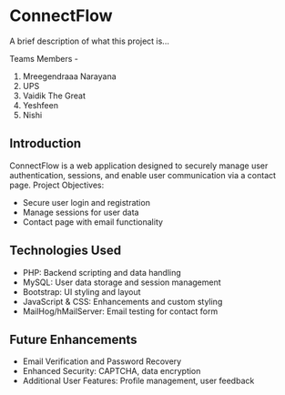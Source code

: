 
# ConnectFlow

A brief description of what this project is...

Teams Members -
1. Mreegendraaa Narayana
2. UPS
3. Vaidik The Great
4. Yeshfeen
5. Nishi

## Introduction
ConnectFlow is a web application designed to securely manage user authentication, sessions, and enable user communication via a contact page.
Project Objectives:
- Secure user login and registration
- Manage sessions for user data
- Contact page with email functionality

## Technologies Used
- PHP: Backend scripting and data handling
- MySQL: User data storage and session management
- Bootstrap: UI styling and layout
- JavaScript & CSS: Enhancements and custom styling
- MailHog/hMailServer: Email testing for contact form

## Future Enhancements
- Email Verification and Password Recovery
- Enhanced Security: CAPTCHA, data encryption
- Additional User Features: Profile management, user feedback
